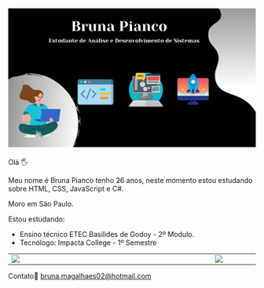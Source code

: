 
###  <img src="perfil.png" width="1000px">
Olá :raised_hand_with_fingers_splayed: 

Meu nome é Bruna Pianco tenho 26 anos, neste momento estou estudando sobre HTML, CSS, JavaScript e C#.

Moro em São Paulo. 

Estou estudando:

- Ensino técnico ETEC Basilides de Godoy - 2º Modulo.
- Tecnólogo: Impacta College - 1º Semestre

<center>
<table>
    <tr>
        <td><img width="400px" align="left" src="https://github-readme-stats.vercel.app/api/top-langs/?username=Bruna-Pianco&hide=html&layout=compact&theme=dracula" /></td>
        <td><img width="495px" align="left" src="https://github-readme-stats.vercel.app/api?username=Bruna-Pianco&theme=dracula"/></td>
    </tr>   
</table>
</center>   

Contato:e-mail: bruna.magalhaes02@hotmail.com



<!--
**Bruna-Pianco/Bruna-Pianco** is a ✨ _special_ ✨ repository because its `README.md` (this file) appears on your GitHub profile.

Here are some ideas to get you started:

- 🔭 I’m currently working on ...
- 🌱 I’m currently learning ...
- 👯 I’m looking to collaborate on ...
- 🤔 I’m looking for help with ...
- 💬 Ask me about ...
- 📫 How to reach me: ...
- 😄 Pronouns: ...
- ⚡ Fun fact: ...
-->
